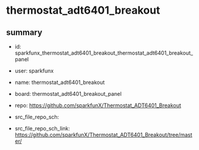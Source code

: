 # thermostat_adt6401_breakout
 
## summary 
* id: sparkfunx_thermostat_adt6401_breakout_thermostat_adt6401_breakout_panel
* user: sparkfunx
* name: thermostat_adt6401_breakout
* board: thermostat_adt6401_breakout_panel
* repo: https://github.com/sparkfunX/Thermostat_ADT6401_Breakout



* src_file_repo_sch: 
* src_file_repo_sch_link: https://github.com/sparkfunX/Thermostat_ADT6401_Breakout/tree/master/




